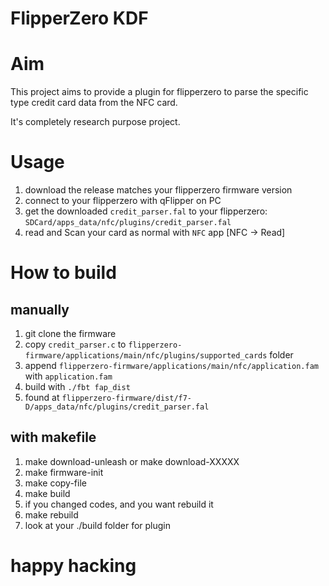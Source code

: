 # FlipperZero KDF

# Aim 

This project aims to provide a plugin for flipperzero to parse the specific type credit card data from the NFC card.

It's completely research purpose project.

# Usage

1. download the release matches your flipperzero firmware version
2. connect to your flipperzero with qFlipper on PC
3. get the downloaded `credit_parser.fal` to your flipperzero: `SDCard/apps_data/nfc/plugins/credit_parser.fal`
4. read and Scan your card as normal with `NFC` app \[NFC -> Read\]

# How to build

## manually

1. git clone the firmware
2. copy `credit_parser.c` to `flipperzero-firmware/applications/main/nfc/plugins/supported_cards` folder
3. append `flipperzero-firmware/applications/main/nfc/application.fam` with `application.fam`
4. build with `./fbt fap_dist`
5. found at `flipperzero-firmware/dist/f7-D/apps_data/nfc/plugins/credit_parser.fal`

## with makefile

1. make download-unleash or make download-XXXXX 
2. make firmware-init
3. make copy-file
4. make build
5. if you changed codes, and you want rebuild it
6. make rebuild
7. look at your ./build folder for plugin

# happy hacking